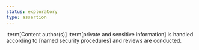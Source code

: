 ```yaml
---
status: exploratory
type: assertion
---
```


:term[Content author(s)] :term[private and sensitive information] is handled according to [named security procedures] and reviews are conducted. 

